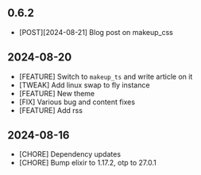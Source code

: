 ## 0.6.2 

- [POST][2024-08-21] Blog post on makeup_css

## 2024-08-20

- [FEATURE] Switch to `makeup_ts` and write article on it
- [TWEAK] Add linux swap to fly instance
- [FEATURE] New theme
- [FIX] Various bug and content fixes
- [FEATURE] Add rss

## 2024-08-16

- [CHORE] Dependency updates
- [CHORE] Bump elixir to 1.17.2, otp to 27.0.1
